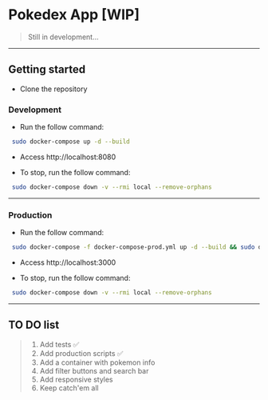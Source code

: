# Pokedex App [WIP]

> Still in development...

---

## Getting started

- Clone the repository

### Development

- Run the follow command:
```bash
 sudo docker-compose up -d --build
```
- Access http://localhost:8080

- To stop, run the follow command:
```bash
 sudo docker-compose down -v --rmi local --remove-orphans
```

---

### Production

- Run the follow command:
```bash
 sudo docker-compose -f docker-compose-prod.yml up -d --build && sudo docker image prune -f
```
- Access http://localhost:3000

- To stop, run the follow command:
```bash
 sudo docker-compose down -v --rmi local --remove-orphans
```

---
## TO DO list

> 1. Add tests ✅
> 2. Add production scripts ✅
> 3. Add a container with pokemon info
> 4. Add filter buttons and search bar
> 5. Add responsive styles
> 6. Keep catch'em all